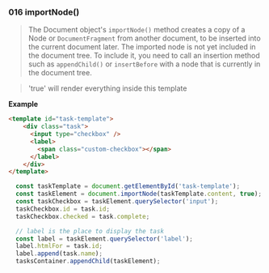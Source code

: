 ### 016 importNode()
> The Document object's ```importNode()``` method creates a copy of a Node or ```DocumentFragment``` from another document, to be inserted into the current document later. The imported node is not yet included in the document tree. To include it, you need to call an insertion method such as ```appendChild()``` or ```insertBefore``` with a node that is currently in the document tree.

>'true' will render everything inside this template

**Example**
```html
<template id="task-template">
    <div class="task">
      <input type="checkbox" />
      <label>
        <span class="custom-checkbox"></span>
      </label>
    </div>
</template>
```
```javascript
  const taskTemplate = document.getElementById('task-template');
  const taskElement = document.importNode(taskTemplate.content, true);
  const taskCheckbox = taskElement.querySelector('input');
  taskCheckbox.id = task.id;
  taskCheckbox.checked = task.complete;

  // label is the place to display the task
  const label = taskElement.querySelector('label');
  label.htmlFor = task.id;
  label.append(task.name);
  tasksContainer.appendChild(taskElement);
```

